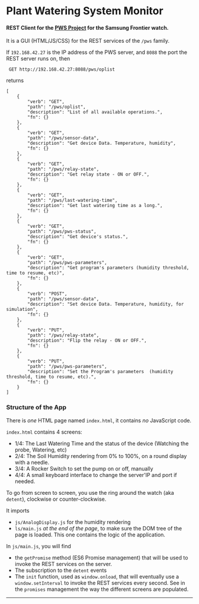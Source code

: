 # Plant Watering System Monitor
#### REST Client for the [PWS Project](https://github.com/OlivierLD/raspberry-coffee/tree/master/Project.Trunk/PlantWateringSystem) for the Samsung Frontier watch.
 
It is a GUI (HTML/JS/CSS) for the REST services of the `/pws` family.

If `192.168.42.27` is the IP address of the PWS server, and `8088` the port the REST server runs on, then
```
 GET http://192.168.42.27:8088/pws/oplist
```
returns
```
[
    {
        "verb": "GET",
        "path": "/pws/oplist",
        "description": "List of all available operations.",
        "fn": {}
    },
    {
        "verb": "GET",
        "path": "/pws/sensor-data",
        "description": "Get device Data. Temperature, humidity",
        "fn": {}
    },
    {
        "verb": "GET",
        "path": "/pws/relay-state",
        "description": "Get relay state - ON or OFF.",
        "fn": {}
    },
    {
        "verb": "GET",
        "path": "/pws/last-watering-time",
        "description": "Get last watering time as a long.",
        "fn": {}
    },
    {
        "verb": "GET",
        "path": "/pws/pws-status",
        "description": "Get device's status.",
        "fn": {}
    },
    {
        "verb": "GET",
        "path": "/pws/pws-parameters",
        "description": "Get program's parameters (humidity threshold, time to resume, etc)",
        "fn": {}
    },
    {
        "verb": "POST",
        "path": "/pws/sensor-data",
        "description": "Set device Data. Temperature, humidity, for simulation",
        "fn": {}
    },
    {
        "verb": "PUT",
        "path": "/pws/relay-state",
        "description": "Flip the relay - ON or OFF.",
        "fn": {}
    },
    {
        "verb": "PUT",
        "path": "/pws/pws-parameters",
        "description": "Set the Program's parameters  (humidity threshold, time to resume, etc).",
        "fn": {}
    }
]
```

### Structure of the App
There is _one_ HTML page named `index.html`, it contains _no_ JavaScript code.

`index.html` contains 4 screens:
- 1/4: The Last Watering Time and the status of the device (Watching the probe, Watering, etc)
- 2/4: The Soil Humidity rendering from 0% to 100%, on a round display with a needle.
- 3/4: A Rocker Switch to set the pump on or off, manually
- 4/4: A small keyboard interface to change the server'IP and port if needed.

To go from screen to screen, you use the ring around the watch (aka `detent`), clockwise or counter-clockwise.

It imports 
- `js/AnalogDisplay.js` for the humidity rendering
- `ls/main.js` _at the end of the page_, to make sure the DOM tree of the page is loaded. This one contains the logic of the application.

In `js/main.js`, you will find
- the `getPromise` method (ES6 Promise management) that will be used to invoke the REST services on the server.
- The subscription to the `detent` events
- The `init` function, used as `window.onload`, that will eventually use a `window.setInterval` to invoke the REST services every second.
See in the `promises` management the way the different screens are populated.

---


